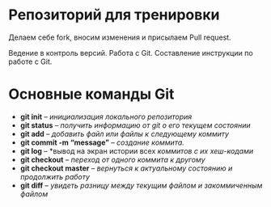 # Репозиторий для тренировки

Делаем себе fork, вносим изменения и присылаем Pull request.

Ведение в контроль версий. Работа с Git. Составление инструкции по работе с Git.

# Основные команды Git

* **git init** – *инициализация локального репозитория*
* **git status** – *получить информацию от git о его текущем состоянии*
* **git add** – *добавить файл или файлы к следующему коммиту*
* **git commit  -m “message”** – *создание коммита.*
* **git log** – *вывод на экран истории всех *коммитов с их хеш-кодами*
* **git checkout** – *переход от одного коммита к другому*
* **git checkout master** – *вернуться к актуальному состоянию и продолжить работу*
* **git diff** – *увидеть разницу между текущим файлом и закоммиченным файлом*
